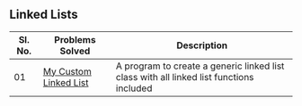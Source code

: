 ## Linked Lists

|Sl. No.|Problems Solved| Description|
|-------|---------------|--|
|01|[My Custom Linked List](./MyLinkedList.java)|A program to create a generic linked list class with all linked list functions included|